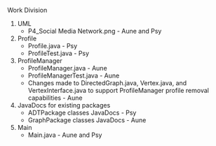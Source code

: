 Work Division

1. UML
    - P4_Social Media Network.png - Aune and Psy
2. Profile
   - Profile.java - Psy
   - ProfileTest.java - Psy
3. ProfileManager
   - ProfileManager.java - Aune
   - ProfileManagerTest.java - Aune
   - Changes made to DirectedGraph.java, Vertex.java, and VertexInterface.java to support ProfileManager profile removal capabilities - Aune 
3. JavaDocs for existing packages
   - ADTPackage classes JavaDocs - Psy
   - GraphPackage classes JavaDocs - Aune
5. Main
   - Main.java - Aune and Psy
